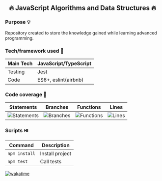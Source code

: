 <h2 align="center"> 🔥 JavaScript Algorithms and Data Structures 🔥</h2>

### Purpose 💡

Repository created to store the knowledge gained while learning advanced programming.

### Tech/framework used 🔧

| Main Tech | JavaScript/TypeScript |
| --------- | --------------------- |
| Testing   | Jest                  |
| Code      | ES6+, eslint(airbnb)  |

### Code coverage 🧪

| Statements                                                               | Branches                                                               | Functions                                                               | Lines                                                               |
| ------------------------------------------------------------------------ | ---------------------------------------------------------------------- | ----------------------------------------------------------------------- | ------------------------------------------------------------------- |
| ![Statements](https://img.shields.io/badge/Coverage-99.7%25-brightgreen.svg) | ![Branches](https://img.shields.io/badge/Coverage-97.19%25-brightgreen.svg) | ![Functions](https://img.shields.io/badge/Coverage-100%25-brightgreen.svg) | ![Lines](https://img.shields.io/badge/Coverage-99.64%25-brightgreen.svg) |

### Scripts ⏯️

| Command       | Description     |
| ------------- | --------------- |
| `npm install` | Install project |
| `npm test`    | Call tests      |

[![wakatime](https://wakatime.com/badge/github/primocodetoday/js-algorithms.svg)](https://wakatime.com/badge/github/primocodetoday/js-algorithms)
